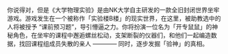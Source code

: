 你说得对，但是《大学物理实验》是由NK大学自主研发的一款全旧封闭世界坐牢游戏。游戏发生在一个被称作「实验楼B楼」的现实世界，在这里，被助教选中的人将被授予 “课前预习题”，导引懵逼之力。你将扮演一位名为「开专鼠鼠」的神秘角色，在坐牢的课程中邂逅螺丝松动，支架断裂的仪器们，和他们一起编造数据，找回课程组成员失散的亲人 ———— 同时，逐步发掘「验神」的真相。

